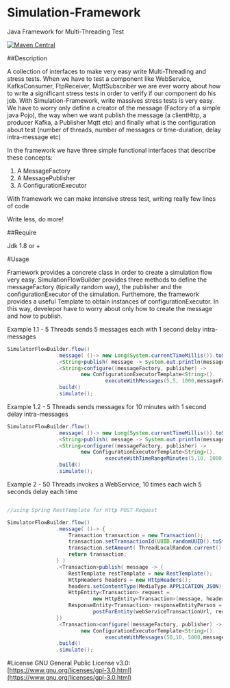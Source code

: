 Simulation-Framework
======================
Java Framework for Multi-Threading Test

[![Maven Central](https://maven-badges.herokuapp.com/maven-central/com.github.salvatore-lanzini/simulation-framework/badge.svg)](https://maven-badges.herokuapp.com/maven-central/com.github.salvatore-lanzini/simulation-framework)

##Description

A collection of interfaces to make very easy write Multi-Threading and stress tests.
When we have to test a component like WebService, KafkaConsumer, FtpReceiver, MqttSubscriber
we are ever worry about how to write a significant stress tests in order to verify if our component
do his job.
With Simulation-Framework, write massives stress tests is very easy.
We have to worry only define a creator of the message (Factory of a simple java Pojo), the way when we want
publish the message (a clientHttp, a producer Kafka, a Publisher Mqtt etc) and finally what is the
configuration about test (number of threads, number of messages or time-duration, delay intra-message etc)

In the framework we have three simple functional interfaces that describe these concepts:

1) A MessageFactory
2) A MessagePublisher
3) A ConfigurationExecutor

With framework we can make intensive stress test, writing really few lines of code

Write less, do more!

##Require

Jdk 1.8 or +

#Usage

Framework provides a concrete class in order to create a simulation flow very easy.
SimulationFlowBuilder provides three methods to define the messageFactory (tipically random way), the publisher and
the configurationExecutor of the simulation.
Furthemore, the framework provides a useful Template to obtain instances of configurationExecutor.
In this way, develepor have to worry about only how to create the message and how to publish.


Example 1.1 - 5 Threads sends 5 messages each with 1 second delay intra-messages

```java
SimulatorFlowBuilder.flow()
                .message( ()-> new Long(System.currentTimeMillis()).toString() ) //define a messageFactory
                .<String>publish( message -> System.out.println(message)) //define a messagePublisher
                .<String>configure((messageFactory, publisher) ->
                        new ConfigurationExecutorTemplate<String>().
                                executeWithMessages(5,5, 1000,messageFactory,publisher)) //define a configurationExecutor very easy with ConfigurationExecutorTemplate
                .build()
                .simulate();
```             
   
Example 1.2 - 5 Threads sends messages for 10 minutes with 1 second delay intra-messages

```java
SimulatorFlowBuilder.flow()
                .message( ()-> new Long(System.currentTimeMillis()).toString() ) 
                .<String>publish( message -> System.out.println(message)) 
                .<String>configure((messageFactory, publisher) ->
                        new ConfigurationExecutorTemplate<String>().
                                executeWithTimeRangeMinutes(5,10, 1000,messageFactory,publisher)) 
                .build()
                .simulate();
```  

Example 2 - 50 Threads invokes a WebService, 10 times each wich 5 seconds delay each time

```java

//using Spring RestTemplate for Http POST Request

SimulatorFlowBuilder.flow()
                .message( ()-> {
                    Transaction transaction = new Transaction();
                    transaction.setTransactionId(UUID.randomUUID().toString());
                    transaction.setAmount( ThreadLocalRandom.current().nextDouble(0.0, 10000.0) );
                    return transaction;
                } )
                .<Transaction>publish( message -> {
                    RestTemplate restTemplate = new RestTemplate();
                    HttpHeaders headers = new HttpHeaders();
                    headers.setContentType(MediaType.APPLICATION_JSON);
                    HttpEntity<Transaction> request =
                            new HttpEntity<Transaction>(message, headers);
                    ResponseEntity<Transaction> responseEntityPerson = restTemplate.
                            postForEntity(webServiceTransactionUrl, request, Transaction.class);
                })
                .<Transaction>configure((messageFactory, publisher) ->
                        new ConfigurationExecutorTemplate<String>().
                                executeWithMessages(50,10, 5000,messageFactory,publisher))
                .build()
                .simulate();

```

#License
GNU General Public License v3.0: 
[https://www.gnu.org/licenses/gpl-3.0.html](https://www.gnu.org/licenses/gpl-3.0.html)
